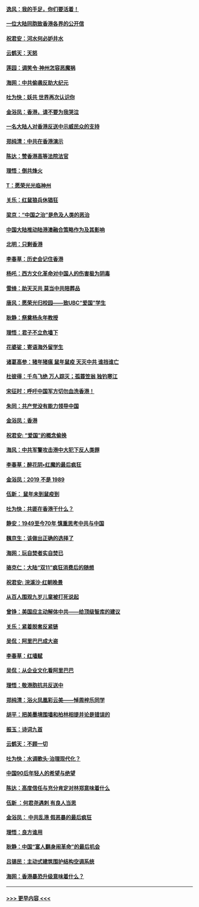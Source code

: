 #### [逸风：我的手足，你们要活着！](../pages/nsc993/n11676352.md?t=11240744) 
#### [一位大陆同胞致香港各界的公开信](../pages/nsc993/n11675761.md?t=11240744) 
#### [祝君安：河水何必妒井水](../pages/nsc993/n11675746.md?t=11240744) 
#### [云鹤天：天怒](../pages/nsc993/n11675718.md?t=11240744) 
#### [莲园：调笑令‧神州怎容恶魔祸](../pages/nsc993/n11675648.md?t=11240744) 
#### [海网：中共偷袭反助大纪元](../pages/nsc993/n11673515.md?t=11240744) 
#### [吐为快：妖共 世界再次认识你](../pages/nsc993/n11673506.md?t=11240744) 
#### [金浴凤：香港，请不要为我哭泣](../pages/nsc993/n11673248.md?t=11240744) 
#### [一名大陆人对香港反送中示威民众的支持](../pages/nsc993/n11672615.md?t=11240744) 
#### [郑纯清：中共在香港演示](../pages/nsc993/n11670539.md?t=11240744) 
#### [陈达：赞香港高等法院法官](../pages/nsc993/n11669542.md?t=11240744) 
#### [理悟：倒共烽火](../pages/nsc993/n11668844.md?t=11240744) 
#### [T：愿荣光光临神州](../pages/nsc993/n11668421.md?t=11240744) 
#### [关乐：红鼠狼兵休猖狂](../pages/nsc993/n11668378.md?t=11240744) 
#### [梁京：“中国之治”是危及人类的恶治](../pages/nsc993/n11668328.md?t=11240744) 
#### [中国大陆推动陆港澳融合策略作为及其影响](../pages/nsc993/n11668157.md?t=11240744) 
#### [北明：只剩香港](../pages/nsc993/n11668002.md?t=11240744) 
#### [李春草：历史会记住香港](../pages/nsc993/n11667927.md?t=11240744) 
#### [杨吒：西方文化革命对中国人的伤害极为阴毒](../pages/nsc993/n11664521.md?t=11240744) 
#### [雪绮：助天灭共 莫当中共陪葬品](../pages/nsc993/n11662650.md?t=11240744) 
#### [唐风：愿荣光归校园——致UBC“爱国”学生](../pages/nsc993/n11662194.md?t=11240744) 
#### [耿静：祭奠杨永年教授](../pages/nsc993/n11662514.md?t=11240744) 
#### [理悟：君子不立危墙下](../pages/nsc993/n11662172.md?t=11240744) 
#### [花婆娑：寄语海外留学生](../pages/nsc993/n11662121.md?t=11240744) 
#### [诸葛高参：猪年猪瘟 鼠年鼠疫 天灭中共 谁挡谁亡](../pages/nsc993/n11661980.md?t=11240744) 
#### [杜彼得：千鸟飞绝 万人踪灭；孤蓑笠翁 独钓寒江](../pages/nsc993/n11661170.md?t=11240744) 
#### [宋征时：呼吁中国军方切勿血洗香港！](../pages/nsc993/n11415318.md?t=11240744) 
#### [朱同：共产党没有能力领导中国](../pages/nsc993/n11660421.md?t=11240744) 
#### [金浴凤：香港](../pages/nsc993/n11660419.md?t=11240744) 
#### [祝君安: “爱国”的概念偷换](../pages/nsc993/n11659706.md?t=11240744) 
#### [海风：中共军警攻击港中大犯下反人类罪](../pages/nsc993/n11659632.md?t=11240744) 
#### [李春草：醉花阴•红魔的最后疯狂](../pages/nsc993/n11659287.md?t=11240744) 
#### [金浴凤：2019 不是 1989](../pages/nsc993/n11657663.md?t=11240744) 
#### [伍新： 鼠年未到鼠疫到](../pages/nsc993/n11655098.md?t=11240744) 
#### [吐为快：共匪在香港干什么？](../pages/nsc993/n11654891.md?t=11240744) 
#### [静安：1949至今70年 慎重思考中共与中国](../pages/nsc993/n11651244.md?t=11240744) 
#### [魏京生：该做出正确的选择了](../pages/nsc993/n11653084.md?t=11240744) 
#### [海网：玩自焚者实自焚已](../pages/nsc993/n11652423.md?t=11240744) 
#### [骆克仁：大陆“双11”疯狂消费后的随想](../pages/nsc993/n11652305.md?t=11240744) 
#### [祝君安: 浣溪沙·红朝晚景](../pages/nsc993/n11652258.md?t=11240744) 
#### [从百人围观九岁儿童被打死说起](../pages/nsc993/n11651030.md?t=11240744) 
#### [曾铮：美国应主动解体中共——给顶级智库的建议](../pages/nsc993/n11649888.md?t=11240744) 
#### [关乐：紧着脱套反紧链](../pages/nsc993/n11649069.md?t=11240744) 
#### [吴侃：阿里巴巴成大盗](../pages/nsc993/n11645523.md?t=11240744) 
#### [李春草：红墙赋](../pages/nsc993/n11646389.md?t=11240744) 
#### [吴侃：从企业文化看阿里巴巴](../pages/nsc993/n11645476.md?t=11240744) 
#### [理悟：敬港胞抗共反送中](../pages/nsc993/n11645466.md?t=11240744) 
#### [郑纯清：浴火凤凰彩云美——悼周梓乐同学](../pages/nsc993/n11645155.md?t=11240744) 
#### [胡平：把美墨境围墙和柏林相提并论是错误的](../pages/nsc993/n11645134.md?t=11240744) 
#### [振玉：诗词九首](../pages/nsc993/n11644081.md?t=11240744) 
#### [云鹤天：不顾一切](../pages/nsc993/n11643508.md?t=11240744) 
#### [吐为快：水调歌头·治理现代化？](../pages/nsc993/n11643485.md?t=11240744) 
#### [中国90后年轻人的希望与绝望](../pages/nsc993/n11642317.md?t=11240744) 
#### [陈达：高度信任与充分肯定对林郑意味着什么](../pages/nsc993/n11641441.md?t=11240744) 
#### [伍新 ：何君尧遇刺 有良人当思](../pages/nsc993/n11641503.md?t=11240744) 
#### [金浴凤： 中共乱港  假恶暴的最后疯狂](../pages/nsc993/n11641495.md?t=11240744) 
#### [理悟：良方谁用](../pages/nsc993/n11641463.md?t=11240744) 
#### [耿静：中国“富人翻身闹革命”的最后机会](../pages/nsc993/n11640655.md?t=11240744) 
#### [吕锡民：主动式建筑围护结构空调系统](../pages/nsc993/n11640168.md?t=11240744) 
#### [海网：香港暴恐升级意味着什么？](../pages/nsc993/n11635904.md?t=11240744) 

----
#### [ >>> 更早内容 <<< ](../indexes/nsc993-earlier.md)
